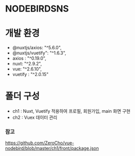# NODEBIRDSNS

# 개발 환경
- @nuxtjs/axios: "^5.6.0",
- @nuxtjs/vuetify": "^1.6.3",
- axios : "^0.19.0",
- nuxt: "^2.9.2",
- vue: "^2.6.10",
- vuetify : "^2.0.15"

# 폴더 구성
- ch1 : Nuxt, Vuetify 적용하여 프로필, 회원가입, main 화면 구현
- ch2 : Vuex 데이터 관리


### 참고
https://github.com/ZeroCho/vue-nodebird/blob/master/ch1/front/package.json
